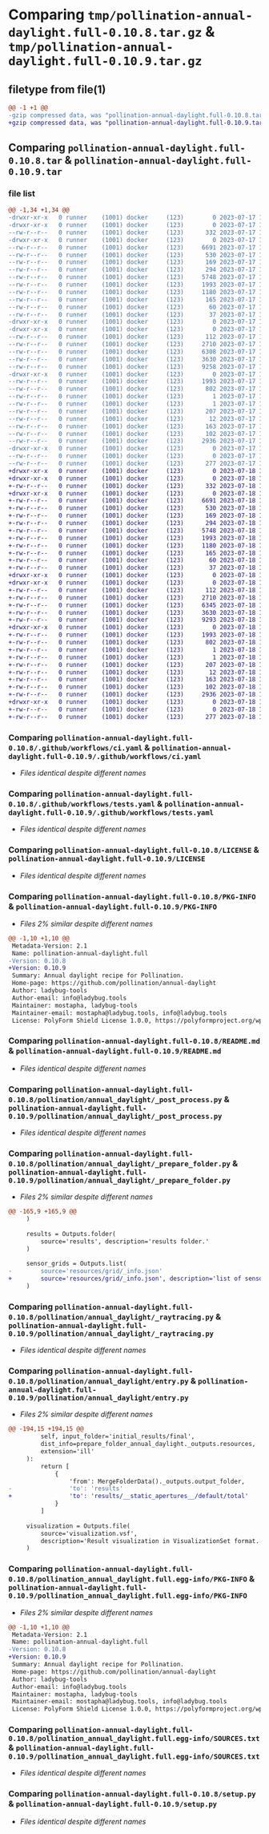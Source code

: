 # Comparing `tmp/pollination-annual-daylight.full-0.10.8.tar.gz` & `tmp/pollination-annual-daylight.full-0.10.9.tar.gz`

## filetype from file(1)

```diff
@@ -1 +1 @@
-gzip compressed data, was "pollination-annual-daylight.full-0.10.8.tar", last modified: Mon Jul 17 12:05:40 2023, max compression
+gzip compressed data, was "pollination-annual-daylight.full-0.10.9.tar", last modified: Tue Jul 18 11:58:12 2023, max compression
```

## Comparing `pollination-annual-daylight.full-0.10.8.tar` & `pollination-annual-daylight.full-0.10.9.tar`

### file list

```diff
@@ -1,34 +1,34 @@
-drwxr-xr-x   0 runner    (1001) docker     (123)        0 2023-07-17 12:05:40.653005 pollination-annual-daylight.full-0.10.8/
-drwxr-xr-x   0 runner    (1001) docker     (123)        0 2023-07-17 12:05:40.645005 pollination-annual-daylight.full-0.10.8/.github/
--rw-r--r--   0 runner    (1001) docker     (123)      332 2023-07-17 12:04:59.000000 pollination-annual-daylight.full-0.10.8/.github/dependabot.yml
-drwxr-xr-x   0 runner    (1001) docker     (123)        0 2023-07-17 12:05:40.645005 pollination-annual-daylight.full-0.10.8/.github/workflows/
--rw-r--r--   0 runner    (1001) docker     (123)     6691 2023-07-17 12:04:59.000000 pollination-annual-daylight.full-0.10.8/.github/workflows/ci.yaml
--rw-r--r--   0 runner    (1001) docker     (123)      530 2023-07-17 12:04:59.000000 pollination-annual-daylight.full-0.10.8/.github/workflows/tests.yaml
--rw-r--r--   0 runner    (1001) docker     (123)      169 2023-07-17 12:04:59.000000 pollination-annual-daylight.full-0.10.8/.gitignore
--rw-r--r--   0 runner    (1001) docker     (123)      294 2023-07-17 12:04:59.000000 pollination-annual-daylight.full-0.10.8/.releaserc.json
--rw-r--r--   0 runner    (1001) docker     (123)     5748 2023-07-17 12:04:59.000000 pollination-annual-daylight.full-0.10.8/LICENSE
--rw-r--r--   0 runner    (1001) docker     (123)     1993 2023-07-17 12:05:40.653005 pollination-annual-daylight.full-0.10.8/PKG-INFO
--rw-r--r--   0 runner    (1001) docker     (123)     1180 2023-07-17 12:04:59.000000 pollination-annual-daylight.full-0.10.8/README.md
--rw-r--r--   0 runner    (1001) docker     (123)      165 2023-07-17 12:04:59.000000 pollination-annual-daylight.full-0.10.8/deploy.sh
--rw-r--r--   0 runner    (1001) docker     (123)       60 2023-07-17 12:04:59.000000 pollination-annual-daylight.full-0.10.8/dev-requirements.txt
--rw-r--r--   0 runner    (1001) docker     (123)       37 2023-07-17 12:04:59.000000 pollination-annual-daylight.full-0.10.8/extras-requirements.txt
-drwxr-xr-x   0 runner    (1001) docker     (123)        0 2023-07-17 12:05:40.641005 pollination-annual-daylight.full-0.10.8/pollination/
-drwxr-xr-x   0 runner    (1001) docker     (123)        0 2023-07-17 12:05:40.649005 pollination-annual-daylight.full-0.10.8/pollination/annual_daylight/
--rw-r--r--   0 runner    (1001) docker     (123)      112 2023-07-17 12:04:59.000000 pollination-annual-daylight.full-0.10.8/pollination/annual_daylight/__init__.py
--rw-r--r--   0 runner    (1001) docker     (123)     2710 2023-07-17 12:04:59.000000 pollination-annual-daylight.full-0.10.8/pollination/annual_daylight/_post_process.py
--rw-r--r--   0 runner    (1001) docker     (123)     6308 2023-07-17 12:04:59.000000 pollination-annual-daylight.full-0.10.8/pollination/annual_daylight/_prepare_folder.py
--rw-r--r--   0 runner    (1001) docker     (123)     3630 2023-07-17 12:04:59.000000 pollination-annual-daylight.full-0.10.8/pollination/annual_daylight/_raytracing.py
--rw-r--r--   0 runner    (1001) docker     (123)     9258 2023-07-17 12:04:59.000000 pollination-annual-daylight.full-0.10.8/pollination/annual_daylight/entry.py
-drwxr-xr-x   0 runner    (1001) docker     (123)        0 2023-07-17 12:05:40.649005 pollination-annual-daylight.full-0.10.8/pollination_annual_daylight.full.egg-info/
--rw-r--r--   0 runner    (1001) docker     (123)     1993 2023-07-17 12:05:40.000000 pollination-annual-daylight.full-0.10.8/pollination_annual_daylight.full.egg-info/PKG-INFO
--rw-r--r--   0 runner    (1001) docker     (123)      802 2023-07-17 12:05:40.000000 pollination-annual-daylight.full-0.10.8/pollination_annual_daylight.full.egg-info/SOURCES.txt
--rw-r--r--   0 runner    (1001) docker     (123)        1 2023-07-17 12:05:40.000000 pollination-annual-daylight.full-0.10.8/pollination_annual_daylight.full.egg-info/dependency_links.txt
--rw-r--r--   0 runner    (1001) docker     (123)        1 2023-07-17 12:05:40.000000 pollination-annual-daylight.full-0.10.8/pollination_annual_daylight.full.egg-info/not-zip-safe
--rw-r--r--   0 runner    (1001) docker     (123)      207 2023-07-17 12:05:40.000000 pollination-annual-daylight.full-0.10.8/pollination_annual_daylight.full.egg-info/requires.txt
--rw-r--r--   0 runner    (1001) docker     (123)       12 2023-07-17 12:05:40.000000 pollination-annual-daylight.full-0.10.8/pollination_annual_daylight.full.egg-info/top_level.txt
--rw-r--r--   0 runner    (1001) docker     (123)      163 2023-07-17 12:04:59.000000 pollination-annual-daylight.full-0.10.8/requirements.txt
--rw-r--r--   0 runner    (1001) docker     (123)      102 2023-07-17 12:05:40.653005 pollination-annual-daylight.full-0.10.8/setup.cfg
--rw-r--r--   0 runner    (1001) docker     (123)     2936 2023-07-17 12:04:59.000000 pollination-annual-daylight.full-0.10.8/setup.py
-drwxr-xr-x   0 runner    (1001) docker     (123)        0 2023-07-17 12:05:40.653005 pollination-annual-daylight.full-0.10.8/tests/
--rw-r--r--   0 runner    (1001) docker     (123)        0 2023-07-17 12:04:59.000000 pollination-annual-daylight.full-0.10.8/tests/__init__.py
--rw-r--r--   0 runner    (1001) docker     (123)      277 2023-07-17 12:04:59.000000 pollination-annual-daylight.full-0.10.8/tests/validation_test.py
+drwxr-xr-x   0 runner    (1001) docker     (123)        0 2023-07-18 11:58:12.428824 pollination-annual-daylight.full-0.10.9/
+drwxr-xr-x   0 runner    (1001) docker     (123)        0 2023-07-18 11:58:12.424824 pollination-annual-daylight.full-0.10.9/.github/
+-rw-r--r--   0 runner    (1001) docker     (123)      332 2023-07-18 11:57:33.000000 pollination-annual-daylight.full-0.10.9/.github/dependabot.yml
+drwxr-xr-x   0 runner    (1001) docker     (123)        0 2023-07-18 11:58:12.424824 pollination-annual-daylight.full-0.10.9/.github/workflows/
+-rw-r--r--   0 runner    (1001) docker     (123)     6691 2023-07-18 11:57:33.000000 pollination-annual-daylight.full-0.10.9/.github/workflows/ci.yaml
+-rw-r--r--   0 runner    (1001) docker     (123)      530 2023-07-18 11:57:33.000000 pollination-annual-daylight.full-0.10.9/.github/workflows/tests.yaml
+-rw-r--r--   0 runner    (1001) docker     (123)      169 2023-07-18 11:57:33.000000 pollination-annual-daylight.full-0.10.9/.gitignore
+-rw-r--r--   0 runner    (1001) docker     (123)      294 2023-07-18 11:57:33.000000 pollination-annual-daylight.full-0.10.9/.releaserc.json
+-rw-r--r--   0 runner    (1001) docker     (123)     5748 2023-07-18 11:57:33.000000 pollination-annual-daylight.full-0.10.9/LICENSE
+-rw-r--r--   0 runner    (1001) docker     (123)     1993 2023-07-18 11:58:12.428824 pollination-annual-daylight.full-0.10.9/PKG-INFO
+-rw-r--r--   0 runner    (1001) docker     (123)     1180 2023-07-18 11:57:33.000000 pollination-annual-daylight.full-0.10.9/README.md
+-rw-r--r--   0 runner    (1001) docker     (123)      165 2023-07-18 11:57:33.000000 pollination-annual-daylight.full-0.10.9/deploy.sh
+-rw-r--r--   0 runner    (1001) docker     (123)       60 2023-07-18 11:57:33.000000 pollination-annual-daylight.full-0.10.9/dev-requirements.txt
+-rw-r--r--   0 runner    (1001) docker     (123)       37 2023-07-18 11:57:33.000000 pollination-annual-daylight.full-0.10.9/extras-requirements.txt
+drwxr-xr-x   0 runner    (1001) docker     (123)        0 2023-07-18 11:58:12.424824 pollination-annual-daylight.full-0.10.9/pollination/
+drwxr-xr-x   0 runner    (1001) docker     (123)        0 2023-07-18 11:58:12.424824 pollination-annual-daylight.full-0.10.9/pollination/annual_daylight/
+-rw-r--r--   0 runner    (1001) docker     (123)      112 2023-07-18 11:57:33.000000 pollination-annual-daylight.full-0.10.9/pollination/annual_daylight/__init__.py
+-rw-r--r--   0 runner    (1001) docker     (123)     2710 2023-07-18 11:57:33.000000 pollination-annual-daylight.full-0.10.9/pollination/annual_daylight/_post_process.py
+-rw-r--r--   0 runner    (1001) docker     (123)     6345 2023-07-18 11:57:33.000000 pollination-annual-daylight.full-0.10.9/pollination/annual_daylight/_prepare_folder.py
+-rw-r--r--   0 runner    (1001) docker     (123)     3630 2023-07-18 11:57:33.000000 pollination-annual-daylight.full-0.10.9/pollination/annual_daylight/_raytracing.py
+-rw-r--r--   0 runner    (1001) docker     (123)     9293 2023-07-18 11:57:33.000000 pollination-annual-daylight.full-0.10.9/pollination/annual_daylight/entry.py
+drwxr-xr-x   0 runner    (1001) docker     (123)        0 2023-07-18 11:58:12.428824 pollination-annual-daylight.full-0.10.9/pollination_annual_daylight.full.egg-info/
+-rw-r--r--   0 runner    (1001) docker     (123)     1993 2023-07-18 11:58:12.000000 pollination-annual-daylight.full-0.10.9/pollination_annual_daylight.full.egg-info/PKG-INFO
+-rw-r--r--   0 runner    (1001) docker     (123)      802 2023-07-18 11:58:12.000000 pollination-annual-daylight.full-0.10.9/pollination_annual_daylight.full.egg-info/SOURCES.txt
+-rw-r--r--   0 runner    (1001) docker     (123)        1 2023-07-18 11:58:12.000000 pollination-annual-daylight.full-0.10.9/pollination_annual_daylight.full.egg-info/dependency_links.txt
+-rw-r--r--   0 runner    (1001) docker     (123)        1 2023-07-18 11:58:12.000000 pollination-annual-daylight.full-0.10.9/pollination_annual_daylight.full.egg-info/not-zip-safe
+-rw-r--r--   0 runner    (1001) docker     (123)      207 2023-07-18 11:58:12.000000 pollination-annual-daylight.full-0.10.9/pollination_annual_daylight.full.egg-info/requires.txt
+-rw-r--r--   0 runner    (1001) docker     (123)       12 2023-07-18 11:58:12.000000 pollination-annual-daylight.full-0.10.9/pollination_annual_daylight.full.egg-info/top_level.txt
+-rw-r--r--   0 runner    (1001) docker     (123)      163 2023-07-18 11:57:33.000000 pollination-annual-daylight.full-0.10.9/requirements.txt
+-rw-r--r--   0 runner    (1001) docker     (123)      102 2023-07-18 11:58:12.428824 pollination-annual-daylight.full-0.10.9/setup.cfg
+-rw-r--r--   0 runner    (1001) docker     (123)     2936 2023-07-18 11:57:33.000000 pollination-annual-daylight.full-0.10.9/setup.py
+drwxr-xr-x   0 runner    (1001) docker     (123)        0 2023-07-18 11:58:12.428824 pollination-annual-daylight.full-0.10.9/tests/
+-rw-r--r--   0 runner    (1001) docker     (123)        0 2023-07-18 11:57:33.000000 pollination-annual-daylight.full-0.10.9/tests/__init__.py
+-rw-r--r--   0 runner    (1001) docker     (123)      277 2023-07-18 11:57:33.000000 pollination-annual-daylight.full-0.10.9/tests/validation_test.py
```

### Comparing `pollination-annual-daylight.full-0.10.8/.github/workflows/ci.yaml` & `pollination-annual-daylight.full-0.10.9/.github/workflows/ci.yaml`

 * *Files identical despite different names*

### Comparing `pollination-annual-daylight.full-0.10.8/.github/workflows/tests.yaml` & `pollination-annual-daylight.full-0.10.9/.github/workflows/tests.yaml`

 * *Files identical despite different names*

### Comparing `pollination-annual-daylight.full-0.10.8/LICENSE` & `pollination-annual-daylight.full-0.10.9/LICENSE`

 * *Files identical despite different names*

### Comparing `pollination-annual-daylight.full-0.10.8/PKG-INFO` & `pollination-annual-daylight.full-0.10.9/PKG-INFO`

 * *Files 2% similar despite different names*

```diff
@@ -1,10 +1,10 @@
 Metadata-Version: 2.1
 Name: pollination-annual-daylight.full
-Version: 0.10.8
+Version: 0.10.9
 Summary: Annual daylight recipe for Pollination.
 Home-page: https://github.com/pollination/annual-daylight
 Author: ladybug-tools
 Author-email: info@ladybug.tools
 Maintainer: mostapha, ladybug-tools
 Maintainer-email: mostapha@ladybug.tools, info@ladybug.tools
 License: PolyForm Shield License 1.0.0, https://polyformproject.org/wp-content/uploads/2020/06/PolyForm-Shield-1.0.0.txt
```

### Comparing `pollination-annual-daylight.full-0.10.8/README.md` & `pollination-annual-daylight.full-0.10.9/README.md`

 * *Files identical despite different names*

### Comparing `pollination-annual-daylight.full-0.10.8/pollination/annual_daylight/_post_process.py` & `pollination-annual-daylight.full-0.10.9/pollination/annual_daylight/_post_process.py`

 * *Files identical despite different names*

### Comparing `pollination-annual-daylight.full-0.10.8/pollination/annual_daylight/_prepare_folder.py` & `pollination-annual-daylight.full-0.10.9/pollination/annual_daylight/_prepare_folder.py`

 * *Files 2% similar despite different names*

```diff
@@ -165,9 +165,9 @@
     )
 
     results = Outputs.folder(
         source='results', description='results folder.'
     )
 
     sensor_grids = Outputs.list(
-        source='resources/grid/_info.json'
+        source='resources/grid/_info.json', description='list of sensor grids.'
     )
```

### Comparing `pollination-annual-daylight.full-0.10.8/pollination/annual_daylight/_raytracing.py` & `pollination-annual-daylight.full-0.10.9/pollination/annual_daylight/_raytracing.py`

 * *Files identical despite different names*

### Comparing `pollination-annual-daylight.full-0.10.8/pollination/annual_daylight/entry.py` & `pollination-annual-daylight.full-0.10.9/pollination/annual_daylight/entry.py`

 * *Files 2% similar despite different names*

```diff
@@ -194,15 +194,15 @@
         self, input_folder='initial_results/final',
         dist_info=prepare_folder_annual_daylight._outputs.resources,
         extension='ill'
     ):
         return [
             {
                 'from': MergeFolderData()._outputs.output_folder,
-                'to': 'results'
+                'to': 'results/__static_apertures__/default/total'
             }
         ]
 
     visualization = Outputs.file(
         source='visualization.vsf',
         description='Result visualization in VisualizationSet format.'
     )
```

### Comparing `pollination-annual-daylight.full-0.10.8/pollination_annual_daylight.full.egg-info/PKG-INFO` & `pollination-annual-daylight.full-0.10.9/pollination_annual_daylight.full.egg-info/PKG-INFO`

 * *Files 2% similar despite different names*

```diff
@@ -1,10 +1,10 @@
 Metadata-Version: 2.1
 Name: pollination-annual-daylight.full
-Version: 0.10.8
+Version: 0.10.9
 Summary: Annual daylight recipe for Pollination.
 Home-page: https://github.com/pollination/annual-daylight
 Author: ladybug-tools
 Author-email: info@ladybug.tools
 Maintainer: mostapha, ladybug-tools
 Maintainer-email: mostapha@ladybug.tools, info@ladybug.tools
 License: PolyForm Shield License 1.0.0, https://polyformproject.org/wp-content/uploads/2020/06/PolyForm-Shield-1.0.0.txt
```

### Comparing `pollination-annual-daylight.full-0.10.8/pollination_annual_daylight.full.egg-info/SOURCES.txt` & `pollination-annual-daylight.full-0.10.9/pollination_annual_daylight.full.egg-info/SOURCES.txt`

 * *Files identical despite different names*

### Comparing `pollination-annual-daylight.full-0.10.8/setup.py` & `pollination-annual-daylight.full-0.10.9/setup.py`

 * *Files identical despite different names*

